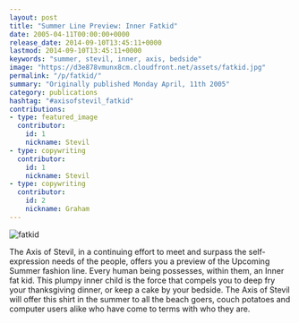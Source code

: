 ```yaml
---
layout: post
title: "Summer Line Preview: Inner Fatkid"
date: 2005-04-11T00:00:00+0000
release_date: 2014-09-10T13:45:11+0000
lastmod: 2014-09-10T13:45:11+0000
keywords: "summer, stevil, inner, axis, bedside"
image: "https://d3e878vmunx8cm.cloudfront.net/assets/fatkid.jpg"
permalink: "/p/fatkid/"
summary: "Originally published Monday April, 11th 2005"
category: publications
hashtag: "#axisofstevil_fatkid"
contributions:
- type: featured_image
  contributor:
    id: 1
    nickname: Stevil
- type: copywriting
  contributor:
    id: 1
    nickname: Stevil
- type: copywriting
  contributor:
    id: 2
    nickname: Graham
---
```


![fatkid](https://d3e878vmunx8cm.cloudfront.net/assets/fatkid.jpg)

The Axis of Stevil, in a continuing effort to meet and surpass the self-expression needs of the people, offers you a preview of the Upcoming Summer fashion line. Every human being possesses, within them, an Inner fat kid. This plumpy inner child is the force that compels you to deep fry your thanksgiving dinner, or keep a cake by your bedside. The Axis of Stevil will offer this shirt in the summer to all the beach goers, couch potatoes and computer users alike who have come to terms with who they are.
